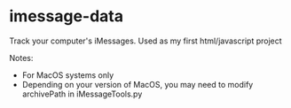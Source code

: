 # imessage-data
Track your computer's iMessages. Used as my first html/javascript project

Notes:
- For MacOS systems only 
- Depending on your version of MacOS, you may need to modify archivePath in iMessageTools.py